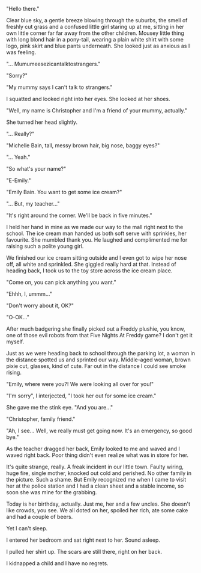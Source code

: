 "Hello there."

Clear blue sky, a gentle breeze blowing through the suburbs, the smell of freshly cut grass and a confused little girl staring up at me, sitting in her own little corner far far away from the other children. Mousey little thing with long blond hair in a pony-tail, wearing a plain white shirt with some logo, pink skirt and blue pants underneath. She looked just as anxious as I was feeling.

"... Mumumeesezicantalktostrangers."

"Sorry?"

"My mummy says I can't talk to strangers."

I squatted and looked right into her eyes. She looked at her shoes.

"Well, my name is Christopher and I'm a friend of your mummy, actually."

She turned her head slightly.

"... Really?"

"Michelle Bain, tall, messy brown hair, big nose, baggy eyes?"

"... Yeah."

"So what's your name?"

"E-Emily."

"Emily Bain. You want to get some ice cream?"

"... But, my teacher..."

"It's right around the corner. We'll be back in five minutes."

I held her hand in mine as we made our way to the mall right next to the school. The ice cream man handed us both soft serve with sprinkles, her favourite. She mumbled thank you. He laughed and complimented me for raising such a polite young girl.

We finished our ice cream sitting outside and I even got to wipe her nose off, all white and sprinkled. She giggled really hard at that. Instead of heading back, I took us to the toy store across the ice cream place.

"Come on, you can pick anything you want."

"Ehhh, I, ummm..."

"Don't worry about it, OK?"

"O-OK..."

After much badgering she finally picked out a Freddy plushie, you know, one of those evil robots from that Five Nights At Freddy game? I don't get it myself.

Just as we were heading back to school through the parking lot, a woman in the distance spotted us and sprinted our way. Middle-aged woman, brown pixie cut, glasses, kind of cute. Far out in the distance I could see smoke rising.

"Emily, where were you?! We were looking all over for you!"

"I'm sorry", I interjected, "I took her out for some ice cream."

She gave me the stink eye. "And you are..."

"Christopher, family friend."

"Ah, I see... Well, we really must get going now. It's an emergency, so good bye."

As the teacher dragged her back, Emily looked to me and waved and I waved right back. Poor thing didn't even realize what was in store for her.

It's quite strange, really. A freak incident in our little town. Faulty wiring, huge fire, single mother, knocked out cold and perished. No other family in the picture. Such a shame. But Emily recognized me when I came to visit her at the police station and I had a clean sheet and a stable income, so soon she was mine for the grabbing.

Today is her birthday, actually. Just me, her and a few uncles. She doesn't like crowds, you see. We all doted on her, spoiled her rich, ate some cake and had a couple of beers.

Yet I can't sleep.

I entered her bedroom and sat right next to her. Sound asleep.

I pulled her shirt up. The scars are still there, right on her back.

I kidnapped a child and I have no regrets.